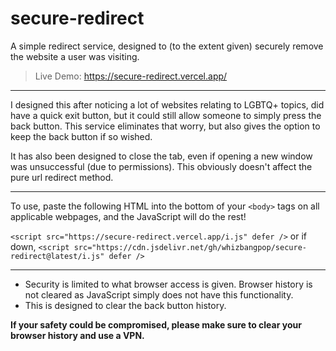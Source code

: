 # secure-redirect
A simple redirect service, designed to (to the extent given) securely remove the website a user was visiting.

> Live Demo: https://secure-redirect.vercel.app/

---

I designed this after noticing a lot of websites relating to LGBTQ+ topics, did have a quick exit button, but it could still allow someone to simply press the back button. This service eliminates that worry, but also gives the option to keep the back button if so wished. 

It has also been designed to close the tab, even if opening a new window was unsuccessful (due to permissions). This obviously doesn't affect the pure url redirect method.

---

To use, paste the following HTML into the bottom of your `<body>` tags on all applicable webpages, and the JavaScript will do the rest!

`<script src="https://secure-redirect.vercel.app/i.js" defer />` or if down, `<script src="https://cdn.jsdelivr.net/gh/whizbangpop/secure-redirect@latest/i.js" defer />`

---

* Security is limited to what browser access is given. Browser history is not cleared as JavaScript simply does not have this functionality.
* This is designed to clear the back button history.  

**If your safety could be compromised, please make sure to clear your browser history and use a VPN.** 
